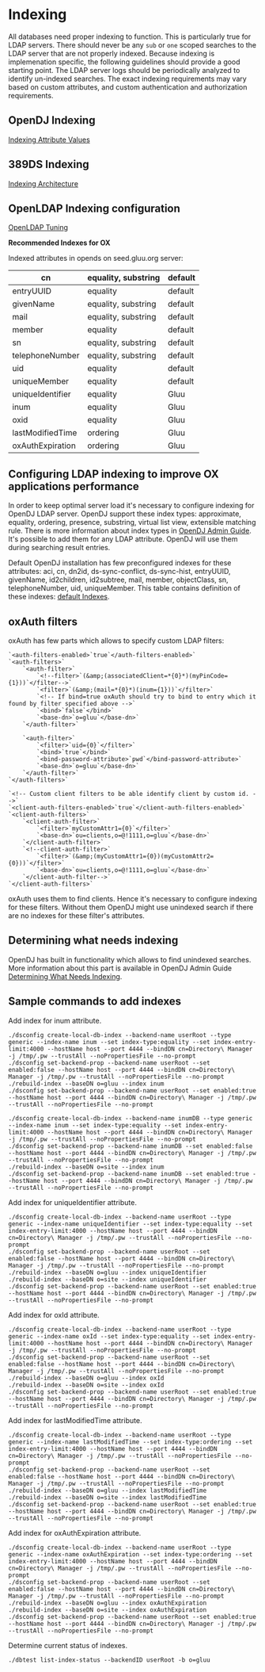 # Indexing

All databases need proper indexing to function. This is particularly true for LDAP servers. 
There should never be any `sub` or `one` scoped searches to the LDAP server that are not
properly indexed. Because indexing is implemenation specific, the following guidelines 
should provide a good starting point. The LDAP server logs should be periodically analyzed to
identify un-indexed searches. The exact indexing requirements may vary based on custom attributes,
and custom authentication and authorization requirements.

## OpenDJ Indexing

[Indexing Attribute Values](http://opendj.forgerock.org/opendj-server/doc/admin-guide/index/chap-indexing.html)


## 389DS Indexing

[Indexing Architecture](http://directory.fedoraproject.org/wiki/Database_Architecture#Indexing)

## OpenLDAP Indexing configuration


[OpenLDAP Tuning](http://www.openldap.org/doc/admin24/tuning.html)


**Recommended Indexes for OX**

Indexed attributes in opends on seed.gluu.org server:

 | cn               | equality, substring | default | 
 | --               | ------------------- | ------- | 
 | entryUUID        | equality            | default | 
 | givenName        | equality, substring | default | 
 | mail             | equality, substring | default | 
 | member           | equality            | default | 
 | sn               | equality, substring | default | 
 | telephoneNumber  | equality, substring | default | 
 | uid              | equality            | default | 
 | uniqueMember     | equality            | default | 
 | uniqueIdentifier | equality            | Gluu    | 
 | inum             | equality            | Gluu    | 
 | oxid             | equality            | Gluu    | 
 | lastModifiedTime | ordering            | Gluu    | 
 | oxAuthExpiration | ordering            | Gluu    | 

## Configuring LDAP indexing to improve OX applications performance

In order to keep optimal server load it's necessary to configure indexing for OpenDJ LDAP server. OpenDJ support these index types: approximate, equality, ordering, presence, substring, virtual list view, extensible matching rule. There is more information about index types in [OpenDJ Admin Guide](http://opendj.forgerock.org/opendj-server/doc/admin-guide/#indexes-overview). It's possible to add them for any LDAP attribute. OpenDJ will use them during searching result entries.

Default OpenDJ installation has few preconfigured indexes for these attributes: aci, cn, dn2id, ds-sync-conflict, ds-sync-hist, entryUUID, givenName, id2children, id2subtree, mail, member, objectClass, sn, telephone­Number, uid, unique­Member. This table contains definition of these indexes: [default Indexes](http://opendj.forgerock.org/opendj-server/doc/admin-guide/#default-indexes).

## oxAuth filters

oxAuth has few parts which allows to specify custom LDAP filters:

	
	
	`<auth-filters-enabled>`true`</auth-filters-enabled>`
	`<auth-filters>`
	    `<auth-filter>`
	        `<!--filter>`(&amp;(associatedClient=*{0}*)(myPinCode={1}))`</filter-->`
	        `<filter>`(&amp;(mail=*{0}*)(inum={1}))`</filter>`
	        `<!-- If bind=true oxAuth should try to bind to entry which it found by filter specified above -->`
	        `<bind>`false`</bind>`
	        `<base-dn>`o=gluu`</base-dn>`
	    `</auth-filter>`
	
	    `<auth-filter>`
	        `<filter>`uid={0}`</filter>`
	        `<bind>`true`</bind>`
	        `<bind-password-attribute>`pwd`</bind-password-attribute>`
	        `<base-dn>`o=gluu`</base-dn>`
	    `</auth-filter>`
	`</auth-filters>`
	
	`<!-- Custom client filters to be able identify client by custom id. -->`
	`<client-auth-filters-enabled>`true`</client-auth-filters-enabled>`
	`<client-auth-filters>`
	    `<client-auth-filter>`
	        `<filter>`myCustomAttr1={0}`</filter>`
	        `<base-dn>`ou=clients,o=@!1111,o=gluu`</base-dn>`
	    `</client-auth-filter>`
	    `<!--client-auth-filter>`
	        `<filter>`(&amp;(myCustomAttr1={0})(myCustomAttr2={0}))`</filter>`
	        `<base-dn>`ou=clients,o=@!1111,o=gluu`</base-dn>`
	    `</client-auth-filter-->`
	`</client-auth-filters>`
	



oxAuth uses them to find clients. Hence it's necessary to configure indexing for these filters. Without them OpenDJ might use unindexed search if there are no indexes for these filter's attributes.

## Determining what needs indexing

OpenDJ has built in functionality which allows to find unindexed searches. More information about this part is available in OpenDJ Admin Guide [Determining What Needs Indexing](http://opendj.forgerock.org/opendj-server/doc/admin-guide/#debug-search-indexes).

## Sample commands to add indexes

Add index for inum attribute.

	
	./dsconfig create-local-db-index --backend-name userRoot --type generic --index-name inum --set index-type:equality --set index-entry-limit:4000 --hostName host --port 4444 --bindDN cn=Directory\ Manager -j /tmp/.pw --trustAll --noPropertiesFile --no-prompt
	./dsconfig set-backend-prop --backend-name userRoot --set enabled:false --hostName host --port 4444 --bindDN cn=Directory\ Manager -j /tmp/.pw --trustAll --noPropertiesFile --no-prompt
	./rebuild-index --baseDN o=gluu --index inum
	./dsconfig set-backend-prop --backend-name userRoot --set enabled:true --hostName host --port 4444 --bindDN cn=Directory\ Manager -j /tmp/.pw --trustAll --noPropertiesFile --no-prompt
	
	./dsconfig create-local-db-index --backend-name inumDB --type generic --index-name inum --set index-type:equality --set index-entry-limit:4000 --hostName host --port 4444 --bindDN cn=Directory\ Manager -j /tmp/.pw --trustAll --noPropertiesFile --no-prompt
	./dsconfig set-backend-prop --backend-name inumDB --set enabled:false --hostName host --port 4444 --bindDN cn=Directory\ Manager -j /tmp/.pw --trustAll --noPropertiesFile --no-prompt
	./rebuild-index --baseDN o=site --index inum
	./dsconfig set-backend-prop --backend-name inumDB --set enabled:true --hostName host --port 4444 --bindDN cn=Directory\ Manager -j /tmp/.pw --trustAll --noPropertiesFile --no-prompt


Add index for uniqueIdentifier attribute.

	
	./dsconfig create-local-db-index --backend-name userRoot --type generic --index-name uniqueIdentifier --set index-type:equality --set index-entry-limit:4000 --hostName host --port 4444 --bindDN cn=Directory\ Manager -j /tmp/.pw --trustAll --noPropertiesFile --no-prompt
	./dsconfig set-backend-prop --backend-name userRoot --set enabled:false --hostName host --port 4444 --bindDN cn=Directory\ Manager -j /tmp/.pw --trustAll --noPropertiesFile --no-prompt
	./rebuild-index --baseDN o=gluu --index uniqueIdentifier
	./rebuild-index --baseDN o=site --index uniqueIdentifier
	./dsconfig set-backend-prop --backend-name userRoot --set enabled:true --hostName host --port 4444 --bindDN cn=Directory\ Manager -j /tmp/.pw --trustAll --noPropertiesFile --no-prompt


Add index for oxId attribute.

	
	./dsconfig create-local-db-index --backend-name userRoot --type generic --index-name oxId --set index-type:equality --set index-entry-limit:4000 --hostName host --port 4444 --bindDN cn=Directory\ Manager -j /tmp/.pw --trustAll --noPropertiesFile --no-prompt
	./dsconfig set-backend-prop --backend-name userRoot --set enabled:false --hostName host --port 4444 --bindDN cn=Directory\ Manager -j /tmp/.pw --trustAll --noPropertiesFile --no-prompt
	./rebuild-index --baseDN o=gluu --index oxId
	./rebuild-index --baseDN o=site --index oxId
	./dsconfig set-backend-prop --backend-name userRoot --set enabled:true --hostName host --port 4444 --bindDN cn=Directory\ Manager -j /tmp/.pw --trustAll --noPropertiesFile --no-prompt


Add index for lastModifiedTime attribute.

	
	./dsconfig create-local-db-index --backend-name userRoot --type generic --index-name lastModifiedTime --set index-type:ordering --set index-entry-limit:4000 --hostName host --port 4444 --bindDN cn=Directory\ Manager -j /tmp/.pw --trustAll --noPropertiesFile --no-prompt
	./dsconfig set-backend-prop --backend-name userRoot --set enabled:false --hostName host --port 4444 --bindDN cn=Directory\ Manager -j /tmp/.pw --trustAll --noPropertiesFile --no-prompt
	./rebuild-index --baseDN o=gluu --index lastModifiedTime
	./rebuild-index --baseDN o=site --index lastModifiedTime
	./dsconfig set-backend-prop --backend-name userRoot --set enabled:true --hostName host --port 4444 --bindDN cn=Directory\ Manager -j /tmp/.pw --trustAll --noPropertiesFile --no-prompt


Add index for oxAuthExpiration attribute.

	
	./dsconfig create-local-db-index --backend-name userRoot --type generic --index-name oxAuthExpiration --set index-type:ordering --set index-entry-limit:4000 --hostName host --port 4444 --bindDN cn=Directory\ Manager -j /tmp/.pw --trustAll --noPropertiesFile --no-prompt
	./dsconfig set-backend-prop --backend-name userRoot --set enabled:false --hostName host --port 4444 --bindDN cn=Directory\ Manager -j /tmp/.pw --trustAll --noPropertiesFile --no-prompt
	./rebuild-index --baseDN o=gluu --index oxAuthExpiration
	./rebuild-index --baseDN o=site --index oxAuthExpiration
	./dsconfig set-backend-prop --backend-name userRoot --set enabled:true --hostName host --port 4444 --bindDN cn=Directory\ Manager -j /tmp/.pw --trustAll --noPropertiesFile --no-prompt


Determine current status of indexes.

	
	./dbtest list-index-status --backendID userRoot -b o=gluu




